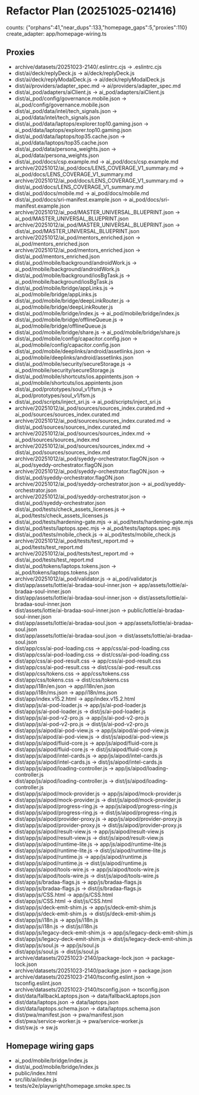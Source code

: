 # Refactor Plan (20251025-021416)
counts: {"orphans":41,"near_dups":133,"homepage_gaps":5,"proxies":110}
create_adapter: app/homepage-wiring.ts

## Proxies
- archive/datasets/20251023-2140/.eslintrc.cjs  →  .eslintrc.cjs
- dist/ai/deck/replyDeck.js  →  ai/deck/replyDeck.js
- dist/ai/deck/replyModalDeck.js  →  ai/deck/replyModalDeck.js
- dist/ai/providers/adapter_spec.md  →  ai/providers/adapter_spec.md
- dist/ai_pod/adapters/aiClient.js  →  ai_pod/adapters/aiClient.js
- dist/ai_pod/config/governance.mobile.json  →  ai_pod/config/governance.mobile.json
- dist/ai_pod/data/intel/tech_signals.json  →  ai_pod/data/intel/tech_signals.json
- dist/ai_pod/data/laptops/explorer.top10.gaming.json  →  ai_pod/data/laptops/explorer.top10.gaming.json
- dist/ai_pod/data/laptops/top35.cache.json  →  ai_pod/data/laptops/top35.cache.json
- dist/ai_pod/data/persona_weights.json  →  ai_pod/data/persona_weights.json
- dist/ai_pod/docs/csp.example.md  →  ai_pod/docs/csp.example.md
- archive/20251012/ai_pod/docs/LENS_COVERAGE_V1_summary.md  →  ai_pod/docs/LENS_COVERAGE_V1_summary.md
- archive/20251012/ai_pod/docs/LENS_COVERAGE_V1_summary.md  →  dist/ai_pod/docs/LENS_COVERAGE_V1_summary.md
- dist/ai_pod/docs/mobile.md  →  ai_pod/docs/mobile.md
- dist/ai_pod/docs/sri-manifest.example.json  →  ai_pod/docs/sri-manifest.example.json
- archive/20251012/ai_pod/MASTER_UNIVERSAL_BLUEPRINT.json  →  ai_pod/MASTER_UNIVERSAL_BLUEPRINT.json
- archive/20251012/ai_pod/MASTER_UNIVERSAL_BLUEPRINT.json  →  dist/ai_pod/MASTER_UNIVERSAL_BLUEPRINT.json
- archive/20251012/ai_pod/mentors_enriched.json  →  ai_pod/mentors_enriched.json
- archive/20251012/ai_pod/mentors_enriched.json  →  dist/ai_pod/mentors_enriched.json
- dist/ai_pod/mobile/background/androidWork.js  →  ai_pod/mobile/background/androidWork.js
- dist/ai_pod/mobile/background/iosBgTask.js  →  ai_pod/mobile/background/iosBgTask.js
- dist/ai_pod/mobile/bridge/appLinks.js  →  ai_pod/mobile/bridge/appLinks.js
- dist/ai_pod/mobile/bridge/deepLinkRouter.js  →  ai_pod/mobile/bridge/deepLinkRouter.js
- dist/ai_pod/mobile/bridge/index.js  →  ai_pod/mobile/bridge/index.js
- dist/ai_pod/mobile/bridge/offlineQueue.js  →  ai_pod/mobile/bridge/offlineQueue.js
- dist/ai_pod/mobile/bridge/share.js  →  ai_pod/mobile/bridge/share.js
- dist/ai_pod/mobile/config/capacitor.config.json  →  ai_pod/mobile/config/capacitor.config.json
- dist/ai_pod/mobile/deeplinks/android/assetlinks.json  →  ai_pod/mobile/deeplinks/android/assetlinks.json
- dist/ai_pod/mobile/security/secureStorage.js  →  ai_pod/mobile/security/secureStorage.js
- dist/ai_pod/mobile/shortcuts/ios.appintents.json  →  ai_pod/mobile/shortcuts/ios.appintents.json
- dist/ai_pod/prototypes/soul_v1/fsm.js  →  ai_pod/prototypes/soul_v1/fsm.js
- dist/ai_pod/scripts/inject_sri.js  →  ai_pod/scripts/inject_sri.js
- archive/20251012/ai_pod/sources/sources_index.curated.md  →  ai_pod/sources/sources_index.curated.md
- archive/20251012/ai_pod/sources/sources_index.curated.md  →  dist/ai_pod/sources/sources_index.curated.md
- archive/20251012/ai_pod/sources/sources_index.md  →  ai_pod/sources/sources_index.md
- archive/20251012/ai_pod/sources/sources_index.md  →  dist/ai_pod/sources/sources_index.md
- archive/20251012/ai_pod/syeddy-orchestrator.flagON.json  →  ai_pod/syeddy-orchestrator.flagON.json
- archive/20251012/ai_pod/syeddy-orchestrator.flagON.json  →  dist/ai_pod/syeddy-orchestrator.flagON.json
- archive/20251012/ai_pod/syeddy-orchestrator.json  →  ai_pod/syeddy-orchestrator.json
- archive/20251012/ai_pod/syeddy-orchestrator.json  →  dist/ai_pod/syeddy-orchestrator.json
- dist/ai_pod/tests/check_assets_licenses.js  →  ai_pod/tests/check_assets_licenses.js
- dist/ai_pod/tests/hardening-gate.mjs  →  ai_pod/tests/hardening-gate.mjs
- dist/ai_pod/tests/laptops.spec.mjs  →  ai_pod/tests/laptops.spec.mjs
- dist/ai_pod/tests/mobile_check.js  →  ai_pod/tests/mobile_check.js
- archive/20251012/ai_pod/tests/test_report.md  →  ai_pod/tests/test_report.md
- archive/20251012/ai_pod/tests/test_report.md  →  dist/ai_pod/tests/test_report.md
- dist/ai_pod/tokens/laptops.tokens.json  →  ai_pod/tokens/laptops.tokens.json
- archive/20251012/ai_pod/validator.js  →  ai_pod/validator.js
- dist/app/assets/lottie/ai-bradaa-soul-inner.json  →  app/assets/lottie/ai-bradaa-soul-inner.json
- dist/app/assets/lottie/ai-bradaa-soul-inner.json  →  dist/assets/lottie/ai-bradaa-soul-inner.json
- dist/assets/lottie/ai-bradaa-soul-inner.json  →  public/lottie/ai-bradaa-soul-inner.json
- dist/app/assets/lottie/ai-bradaa-soul.json  →  app/assets/lottie/ai-bradaa-soul.json
- dist/app/assets/lottie/ai-bradaa-soul.json  →  dist/assets/lottie/ai-bradaa-soul.json
- dist/app/css/ai-pod-loading.css  →  app/css/ai-pod-loading.css
- dist/app/css/ai-pod-loading.css  →  dist/css/ai-pod-loading.css
- dist/app/css/ai-pod-result.css  →  app/css/ai-pod-result.css
- dist/app/css/ai-pod-result.css  →  dist/css/ai-pod-result.css
- dist/app/css/tokens.css  →  app/css/tokens.css
- dist/app/css/tokens.css  →  dist/css/tokens.css
- dist/app/i18n/en.json  →  app/i18n/en.json
- dist/app/i18n/ms.json  →  app/i18n/ms.json
- dist/app/index.v15.2.html  →  app/index.v15.2.html
- dist/app/js/ai-pod-loader.js  →  app/js/ai-pod-loader.js
- dist/app/js/ai-pod-loader.js  →  dist/js/ai-pod-loader.js
- dist/app/js/ai-pod-v2-pro.js  →  app/js/ai-pod-v2-pro.js
- dist/app/js/ai-pod-v2-pro.js  →  dist/js/ai-pod-v2-pro.js
- dist/app/js/aipod/ai-pod-view.js  →  app/js/aipod/ai-pod-view.js
- dist/app/js/aipod/ai-pod-view.js  →  dist/js/aipod/ai-pod-view.js
- dist/app/js/aipod/fluid-core.js  →  app/js/aipod/fluid-core.js
- dist/app/js/aipod/fluid-core.js  →  dist/js/aipod/fluid-core.js
- dist/app/js/aipod/intel-cards.js  →  app/js/aipod/intel-cards.js
- dist/app/js/aipod/intel-cards.js  →  dist/js/aipod/intel-cards.js
- dist/app/js/aipod/loading-controller.js  →  app/js/aipod/loading-controller.js
- dist/app/js/aipod/loading-controller.js  →  dist/js/aipod/loading-controller.js
- dist/app/js/aipod/mock-provider.js  →  app/js/aipod/mock-provider.js
- dist/app/js/aipod/mock-provider.js  →  dist/js/aipod/mock-provider.js
- dist/app/js/aipod/progress-ring.js  →  app/js/aipod/progress-ring.js
- dist/app/js/aipod/progress-ring.js  →  dist/js/aipod/progress-ring.js
- dist/app/js/aipod/provider-proxy.js  →  app/js/aipod/provider-proxy.js
- dist/app/js/aipod/provider-proxy.js  →  dist/js/aipod/provider-proxy.js
- dist/app/js/aipod/result-view.js  →  app/js/aipod/result-view.js
- dist/app/js/aipod/result-view.js  →  dist/js/aipod/result-view.js
- dist/app/js/aipod/runtime-lite.js  →  app/js/aipod/runtime-lite.js
- dist/app/js/aipod/runtime-lite.js  →  dist/js/aipod/runtime-lite.js
- dist/app/js/aipod/runtime.js  →  app/js/aipod/runtime.js
- dist/app/js/aipod/runtime.js  →  dist/js/aipod/runtime.js
- dist/app/js/aipod/tools-wire.js  →  app/js/aipod/tools-wire.js
- dist/app/js/aipod/tools-wire.js  →  dist/js/aipod/tools-wire.js
- dist/app/js/bradaa-flags.js  →  app/js/bradaa-flags.js
- dist/app/js/bradaa-flags.js  →  dist/js/bradaa-flags.js
- dist/app/js/CSS.html  →  app/js/CSS.html
- dist/app/js/CSS.html  →  dist/js/CSS.html
- dist/app/js/deck-emit-shim.js  →  app/js/deck-emit-shim.js
- dist/app/js/deck-emit-shim.js  →  dist/js/deck-emit-shim.js
- dist/app/js/i18n.js  →  app/js/i18n.js
- dist/app/js/i18n.js  →  dist/js/i18n.js
- dist/app/js/legacy-deck-emit-shim.js  →  app/js/legacy-deck-emit-shim.js
- dist/app/js/legacy-deck-emit-shim.js  →  dist/js/legacy-deck-emit-shim.js
- dist/app/js/soul.js  →  app/js/soul.js
- dist/app/js/soul.js  →  dist/js/soul.js
- archive/datasets/20251023-2140/package-lock.json  →  package-lock.json
- archive/datasets/20251023-2140/package.json  →  package.json
- archive/datasets/20251023-2140/tsconfig.eslint.json  →  tsconfig.eslint.json
- archive/datasets/20251023-2140/tsconfig.json  →  tsconfig.json
- dist/data/fallbackLaptops.json  →  data/fallbackLaptops.json
- dist/data/laptops.json  →  data/laptops.json
- dist/data/laptops.schema.json  →  data/laptops.schema.json
- dist/pwa/manifest.json  →  pwa/manifest.json
- dist/pwa/service-worker.js  →  pwa/service-worker.js
- dist/sw.js  →  sw.js

## Homepage wiring gaps
- ai_pod/mobile/bridge/index.js
- dist/ai_pod/mobile/bridge/index.js
- public/index.html
- src/lib/ai/index.js
- tests/e2e/playwright/homepage.smoke.spec.ts
